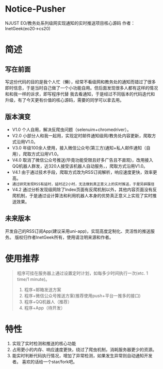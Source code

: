 # Notice-Pusher
NJUST EO/教务处系列级网实现通知的实时推送项目核心源码
作者：InetGeek(eo20->cs20)
# 简述
## 写在前面
写这份代码的目的是我个人忙（~~懒~~），经常不看级网和教务处的通知而错过了很多即时信息，于是当时自己做了一个小功能自用。但后面发现很多人都有这样的情况和和我一样的诉求，即写程序代替 我去看通知，于是经过不同版本的代码迭代和升级，有了今天更有价值的核心源码，需要的同学可以拿去用。
## 版本演变
- V1.0 个人自用，解决反爬虫问题（selenuim+chromedriver）。
- V2.0 小部分人和我一起用，实现定时邮件通知级网/教务处内容更新，爬取方式沿用V1.0。
- V3.0 年级100余人使用，接入微信公众号(第三方)通知+私人邮件通知（自用），爬取方式沿用V1.0。
- V4.0 取消了微信公众号推送(毕竟功能受限且好多广告且不直观)，改用接入QQ机器人群发，近320人接受该机器人自动服务，，爬取方式沿用V1.0。
- V4.1 由于通过技术手段，爬取方式改为RSS订阅解析，响应速度更快，效率更高。
- ```通过研究发现RSS有延时，延时近2小时，无法做到真正意义上的实时推送，于是另辟蹊径```
- V4.2 通过分析发现级网除了Index页面有反爬机制以外，其他内容页面没有反爬机制，于是通过设计算法和利用机器人本身的优势真正意义上实现了实时推送效果。
## 未来版本
开发自己的RSS订阅App(建议采用uni-app)，实现高度定制化、灵活性的推送服务。
版权归作者InetGeek所有，使用请注明来源和作者。
# 使用推荐
> 程序可挂在服务器上通过设置定时计划，如每多少时间执行一次(etc. 1 time/1 minute)。
> 1. 程序+邮箱发送方案
> 2. 程序+微信公众号推送方案(推荐使用push+平台一推多的接口)
> 3. 程序+QQ机器人（推荐）
> 4. 程序+App（待开发）
# 特性
1. 实现了实时检测和推送的核心功能
2. 占用更小的内存、响应速度更快，绕过了爬虫机制，消耗服务器更少的资源。
3. 能实时判断代码执行情况，增加了异常检测，如果发生异常则自动通知开发者。
喜欢的话给一个star/fork吧。
